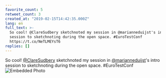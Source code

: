 ```yaml
---
favorite_count: 5
retweet_count: 3
created_at: "2019-02-15T14:42:35.000Z"
lang: en
full_text: >-
  So cool! @ClareSudbery sketchnoted my session in @marianneduijst's intro
  session to sketchnoting during the open space. #EuroTestConf
  https://t.co/NeTLMEYsT6
replies: []
---
```


So cool! [@ClareSudbery](https://twitter.com/ClareSudbery) sketchnoted my
session in [@marianneduijst](https://twitter.com/marianneduijst)'s intro session
to sketchnoting during the open space. #EuroTestConf
![Embedded Photo](https://twitter-media-coderbyheart.s3.eu-north-1.amazonaws.com/1096419507252412416-DzdDuQ0XQAAnTPc.jpg)
